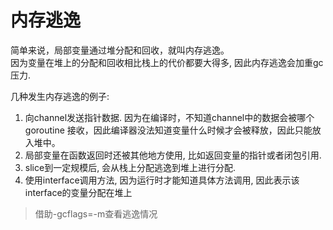 # 内存逃逸

简单来说，局部变量通过堆分配和回收，就叫内存逃逸。\
因为变量在堆上的分配和回收相比栈上的代价都要大得多, 因此内存逃逸会加重gc压力.

几种发生内存逃逸的例子:

1. 向channel发送指针数据. 因为在编译时，不知道channel中的数据会被哪个 goroutine 接收，因此编译器没法知道变量什么时候才会被释放，因此只能放入堆中。
2. 局部变量在函数返回时还被其他地方使用, 比如返回变量的指针或者闭包引用.
3. slice到一定规模后, 会从栈上分配逃逸到堆上进行分配.
4. 使用interface调用方法, 因为运行时才能知道具体方法调用, 因此表示该interface的变量分配在堆上



> 借助-gcflags=-m查看逃逸情况

